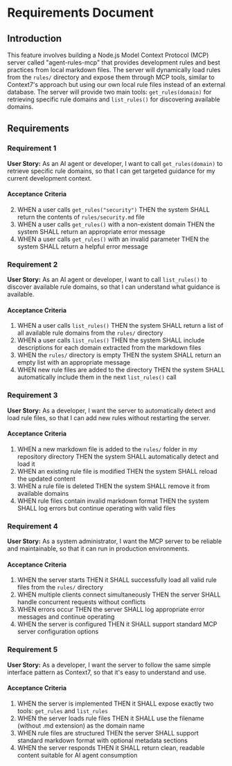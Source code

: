 # Requirements Document

## Introduction

This feature involves building a Node.js Model Context Protocol (MCP) server called "agent-rules-mcp" that provides development rules and best practices from local markdown files. The server will dynamically load rules from the `rules/` directory and expose them through MCP tools, similar to Context7's approach but using our own local rule files instead of an external database. The server will provide two main tools: `get_rules(domain)` for retrieving specific rule domains and `list_rules()` for discovering available domains.

## Requirements

### Requirement 1

**User Story:** As an AI agent or developer, I want to call `get_rules(domain)` to retrieve specific rule domains, so that I can get targeted guidance for my current development context.

#### Acceptance Criteria

2. WHEN a user calls `get_rules("security")` THEN the system SHALL return the contents of `rules/security.md` file  
3. WHEN a user calls `get_rules()` with a non-existent domain THEN the system SHALL return an appropriate error message
4. WHEN a user calls `get_rules()` with an invalid parameter THEN the system SHALL return a helpful error message

### Requirement 2

**User Story:** As an AI agent or developer, I want to call `list_rules()` to discover available rule domains, so that I can understand what guidance is available.

#### Acceptance Criteria

1. WHEN a user calls `list_rules()` THEN the system SHALL return a list of all available rule domains from the `rules/` directory
2. WHEN a user calls `list_rules()` THEN the system SHALL include descriptions for each domain extracted from the markdown files
3. WHEN the `rules/` directory is empty THEN the system SHALL return an empty list with an appropriate message
4. WHEN new rule files are added to the directory THEN the system SHALL automatically include them in the next `list_rules()` call

### Requirement 3

**User Story:** As a developer, I want the server to automatically detect and load rule files, so that I can add new rules without restarting the server.

#### Acceptance Criteria

1. WHEN a new markdown file is added to the `rules/` folder in my repository directory THEN the system SHALL automatically detect and load it
2. WHEN an existing rule file is modified THEN the system SHALL reload the updated content
3. WHEN a rule file is deleted THEN the system SHALL remove it from available domains
4. WHEN rule files contain invalid markdown format THEN the system SHALL log errors but continue operating with valid files

### Requirement 4

**User Story:** As a system administrator, I want the MCP server to be reliable and maintainable, so that it can run in production environments.

#### Acceptance Criteria

1. WHEN the server starts THEN it SHALL successfully load all valid rule files from the `rules/` directory
2. WHEN multiple clients connect simultaneously THEN the server SHALL handle concurrent requests without conflicts
3. WHEN errors occur THEN the server SHALL log appropriate error messages and continue operating
4. WHEN the server is configured THEN it SHALL support standard MCP server configuration options

### Requirement 5

**User Story:** As a developer, I want the server to follow the same simple interface pattern as Context7, so that it's easy to understand and use.

#### Acceptance Criteria

1. WHEN the server is implemented THEN it SHALL expose exactly two tools: `get_rules` and `list_rules`
2. WHEN the server loads rule files THEN it SHALL use the filename (without .md extension) as the domain name
3. WHEN rule files are structured THEN the server SHALL support standard markdown format with optional metadata sections
4. WHEN the server responds THEN it SHALL return clean, readable content suitable for AI agent consumption